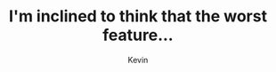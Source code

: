 ---
layout: post
title:  "I'm inclined to think that the worst feature..."
type: quote
author: Kevin
quote: I'm inclined to think that the worst feature of modern life is its failure to believe in beauty. If we want to make the world better, the main thing we have to do is make it more beautiful.
quoted: John Macmurray (1891-1976), Freedom in the Modern World
---